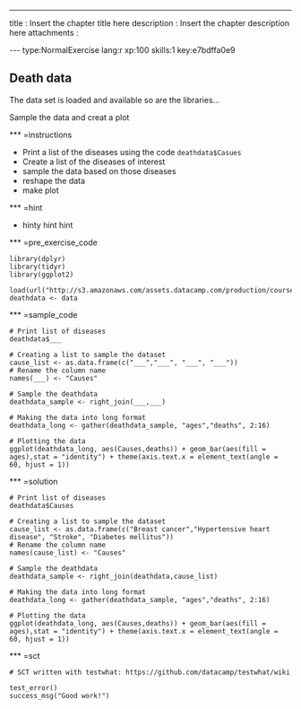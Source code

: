 ---
title       : Insert the chapter title here
description : Insert the chapter description here
attachments :

--- type:NormalExercise lang:r xp:100 skills:1 key:e7bdffa0e9
## Death data

The data set is loaded and available so are the libraries...

Sample the data and creat a plot

*** =instructions
- Print a list of the diseases using the code `deathdata$Casues`
- Create a list of the diseases of interest
- sample the data based on those diseases
- reshape the data
- make plot

*** =hint
- hinty hint hint

*** =pre_exercise_code
```{r}
library(dplyr)
library(tidyr)
library(ggplot2)

load(url("http://s3.amazonaws.com/assets.datacamp.com/production/course_1300/datasets/deathdata.RData"))
deathdata <- data

```

*** =sample_code
```{r}
# Print list of diseases
deathdata$___

# Creating a list to sample the dataset
cause_list <- as.data.frame(c("___","___", "___", "___"))
# Rename the column name
names(___) <- "Causes"

# Sample the deathdata 
deathdata_sample <- right_join(___,___)

# Making the data into long format
deathdata_long <- gather(deathdata_sample, "ages","deaths", 2:16)

# Plotting the data
ggplot(deathdata_long, aes(Causes,deaths)) + geom_bar(aes(fill = ages),stat = "identity") + theme(axis.text.x = element_text(angle = 60, hjust = 1))

```

*** =solution
```{r}
# Print list of diseases
deathdata$Causes

# Creating a list to sample the dataset
cause_list <- as.data.frame(c("Breast cancer","Hypertensive heart disease", "Stroke", "Diabetes mellitus"))
# Rename the column name
names(cause_list) <- "Causes"

# Sample the deathdata 
deathdata_sample <- right_join(deathdata,cause_list)

# Making the data into long format
deathdata_long <- gather(deathdata_sample, "ages","deaths", 2:16)

# Plotting the data
ggplot(deathdata_long, aes(Causes,deaths)) + geom_bar(aes(fill = ages),stat = "identity") + theme(axis.text.x = element_text(angle = 60, hjust = 1))

```

*** =sct
```{r}
# SCT written with testwhat: https://github.com/datacamp/testwhat/wiki

test_error()
success_msg("Good work!")
```
